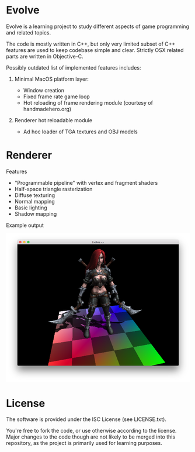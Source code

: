 # Evolve

Evolve is a learning project to study different aspects of game programming and related topics.

The code is mostly written in C++, but only very limited subset of C++ features are used to keep
codebase simple and clear. Strictly OSX related parts are written in Objective-C.

Possibly outdated list of implemented features includes:

1. Minimal MacOS platform layer:
   * Window creation
   * Fixed frame rate game loop
   * Hot reloading of frame rendering module (courtesy of handmadehero.org)

2. Renderer hot reloadable module
   * Ad hoc loader of TGA textures and OBJ models

# Renderer

Features

   * "Programmable pipeline" with vertex and fragment shaders
   * Half-space triangle rasterization
   * Diffuse texturing
   * Normal mapping
   * Basic lighting
   * Shadow mapping

Example output

![Screenshot](screenshot.png?raw=true)

# License

The software is provided under the ISC License (see LICENSE.txt).

You're free to fork the code, or use otherwise according to the license.
Major changes to the code though are not likely to be merged into this repository,
as the project is primarily used for learning purposes.
